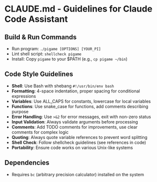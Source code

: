 # CLAUDE.md - Guidelines for Claude Code Assistant

## Build & Run Commands
- Run program: `./pigame [OPTIONS] [YOUR_PI]`
- Lint shell script: `shellcheck pigame`
- Install: Copy `pigame` to your $PATH (e.g., `cp pigame ~/bin`)

## Code Style Guidelines
- **Shell**: Use Bash with shebang `#!/usr/bin/env bash`
- **Formatting**: 4-space indentation, proper spacing for conditional expressions
- **Variables**: Use ALL_CAPS for constants, lowercase for local variables
- **Functions**: Use snake_case for functions, add comments describing purpose
- **Error Handling**: Use `>&2` for error messages, exit with non-zero status
- **Input Validation**: Always validate arguments before processing
- **Comments**: Add TODO comments for improvements, use clear comments for complex logic
- **Quoting**: Always quote variable references to prevent word splitting
- **Shell Check**: Follow shellcheck guidelines (see references in code)
- **Portability**: Ensure code works on various Unix-like systems

## Dependencies
- Requires `bc` (arbitrary precision calculator) installed on the system
